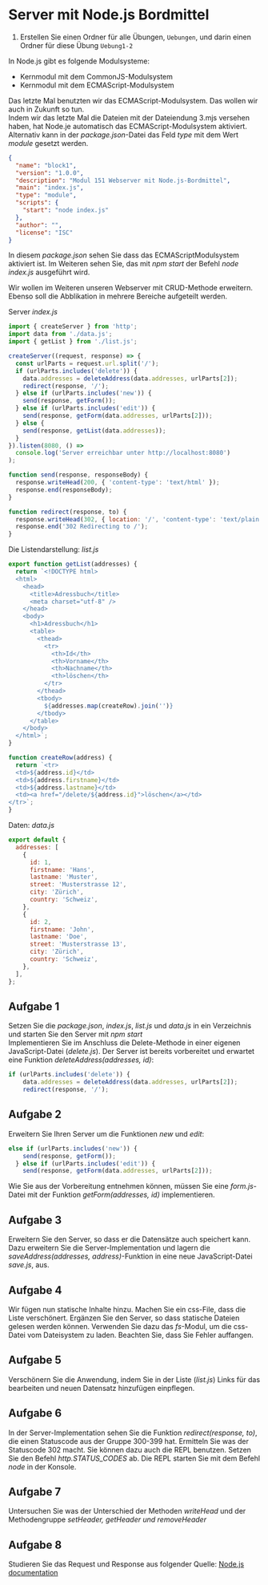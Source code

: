 # Server mit Node.js Bordmittel

1. Erstellen Sie einen Ordner für alle Übungen, `Uebungen`, und darin einen Ordner für diese Übung `Uebung1-2`

In Node.js gibt es folgende Modulsysteme:

- Kernmodul mit dem CommonJS-Modulsystem
- Kernmodul mit dem ECMAScript-Modulsystem

Das letzte Mal benutzten wir das ECMAScript-Modulsystem. Das wollen wir auch in Zukunft so tun.\
Indem wir das letzte Mal die Dateien mit der Dateiendung 3.mjs versehen haben, hat Node.je automatisch das ECMAScript-Modulsystem aktiviert.\
Alternativ kann in der _package.json_-Datei das Feld _type_ mit dem Wert _module_ gesetzt werden.

```json
{
  "name": "block1",
  "version": "1.0.0",
  "description": "Modul 151 Webserver mit Node.js-Bordmittel",
  "main": "index.js",
  "type": "module",
  "scripts": {
    "start": "node index.js"
  },
  "author": "",
  "license": "ISC"
}
```

In diesem _package.json_ sehen Sie dass das ECMAScriptModulsystem aktiviert ist. Im Weiteren sehen Sie, das mit _npm start_ der Befehl _node index.js_ ausgeführt wird.

Wir wollen im Weiteren unseren Webserver mit CRUD-Methode erweitern. Ebenso soll die Abblikation in mehrere Bereiche aufgeteilt werden.

Server _index.js_

```javascript
import { createServer } from 'http';
import data from './data.js';
import { getList } from './list.js';

createServer((request, response) => {
  const urlParts = request.url.split('/');
  if (urlParts.includes('delete')) {
    data.addresses = deleteAddress(data.addresses, urlParts[2]);
    redirect(response, '/');
  } else if (urlParts.includes('new')) {
    send(response, getForm());
  } else if (urlParts.includes('edit')) {
    send(response, getForm(data.addresses, urlParts[2]));
  } else {
    send(response, getList(data.addresses));
  }
}).listen(8080, () =>
  console.log('Server erreichbar unter http://localhost:8080')
);

function send(response, responseBody) {
  response.writeHead(200, { 'content-type': 'text/html' });
  response.end(responseBody);
}

function redirect(response, to) {
  response.writeHead(302, { location: '/', 'content-type': 'text/plain' });
  response.end('302 Redirecting to /');
}
```

Die Listendarstellung: _list.js_

```javascript
export function getList(addresses) {
  return `<!DOCTYPE html>
  <html>
    <head>
      <title>Adressbuch</title>
      <meta charset="utf-8" />
    </head>
    <body>
      <h1>Adressbuch</h1>
      <table>
        <thead>
          <tr>
            <th>Id</th>
            <th>Vorname</th>
            <th>Nachname</th>
            <th>löschen</th>
          </tr>
        </thead>
        <tbody>
          ${addresses.map(createRow).join('')}
        </tbody>
      </table>
    </body>
  </html>`;
}

function createRow(address) {
  return `<tr>
  <td>${address.id}</td>
  <td>${address.firstname}</td>
  <td>${address.lastname}</td>
  <td><a href="/delete/${address.id}">löschen</a></td>
</tr>`;
}
```

Daten: _data.js_

```javascript
export default {
  addresses: [
    {
      id: 1,
      firstname: 'Hans',
      lastname: 'Muster',
      street: 'Musterstrasse 12',
      city: 'Zürich',
      country: 'Schweiz',
    },
    {
      id: 2,
      firstname: 'John',
      lastname: 'Doe',
      street: 'Musterstrasse 13',
      city: 'Zürich',
      country: 'Schweiz',
    },
  ],
};
```

## Aufgabe 1

Setzen Sie die _package.json_, _index.js_, _list.js_ und _data.js_ in ein Verzeichnis und starten Sie den Server mit _npm start_\
Implementieren Sie im Anschluss die Delete-Methode in einer eigenen JavaScript-Datei (_delete.js_). Der Server ist bereits vorbereitet und erwartet eine Funktion _deleteAddress(addresses, id)_:

```javascript
if (urlParts.includes('delete')) {
    data.addresses = deleteAddress(data.addresses, urlParts[2]);
    redirect(response, '/');
```

## Aufgabe 2

Erweitern Sie Ihren Server um die Funktionen _new_ und _edit_:

```javascript
else if (urlParts.includes('new')) {
    send(response, getForm());
  } else if (urlParts.includes('edit')) {
    send(response, getForm(data.addresses, urlParts[2]));
```

Wie Sie aus der Vorbereitung entnehmen können, müssen Sie eine _form.js_-Datei mit der Funktion _getForm(addresses, id)_ implementieren.

## Aufgabe 3

Erweitern Sie den Server, so dass er die Datensätze auch speichert kann. Dazu erweitern Sie die Server-Implementation und lagern die _saveAddress(addresses, address)_-Funktion in eine neue JavaScript-Datei _save.js_, aus.

## Aufgabe 4

Wir fügen nun statische Inhalte hinzu. Machen Sie ein css-File, dass die Liste verschönert. Ergänzen Sie den Server, so dass statische Dateien gelesen werden können. Verwenden Sie dazu das _fs_-Modul, um die css-Datei vom Dateisystem zu laden. Beachten Sie, dass Sie Fehler auffangen.

## Aufgabe 5

Verschönern Sie die Anwendung, indem Sie in der Liste (_list.js_) Links für das bearbeiten und neuen Datensatz hinzufügen einpflegen.

## Aufgabe 6

In der Server-Implementation sehen Sie die Funktion _redirect(response, to)_, die einen Statuscode aus der Gruppe 300-399 hat.
Ermitteln Sie was der Statuscode 302 macht.
Sie können dazu auch die REPL benutzen. Setzen Sie den Befehl _http.STATUS_CODES_ ab. Die REPL starten Sie mit dem Befehl _node_ in der Konsole.

## Aufgabe 7

Untersuchen Sie was der Unterschied der Methoden _writeHead_ und der Methodengruppe _setHeader, getHeader und removeHeader_

## Aufgabe 8

Studieren Sie das Request und Response aus folgender Quelle: [Node.js documentation](https://nodejs.org/dist/latest-v16.x/docs/api/http.html 'Node.js documentation')
